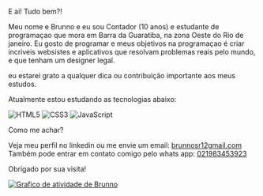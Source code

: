   E ai! Tudo bem?!

Meu nome e Brunno e eu sou Contador (10 anos) e estudante de programaçao que mora em Barra da Guaratiba, na zona Oeste do Rio de janeiro.
Eu gosto de programar e meus objetivos na programaçao é criar incriveis websistes e aplicativos que resolvam problemas reais pelo mundo, e que tenham um designer legal.

eu estarei grato  a qualquer dica ou contribuição importante aos meus estudos.

Atualmente estou estudando as tecnologias abaixo:

![HTML5](https://img.shields.io/badge/-HTML5-E34F26?style=flat&labelColor=E34F26&logo=html5&logoColor=ffffff)
![CSS3](https://img.shields.io/badge/-CSS3-1572B6?style=flat&labelColor=1572B6&logo=css3&logoColor=ffffff)
![JavaScript](https://img.shields.io/badge/-JavaScript-F7DF1E?style=flat&labelColor=F7DF1E&logo=javascript&logoColor=000000)


Como me achar?

Veja meu perfil no linkedin ou me envie um email: <a href="mailto:brunnosr12gmail.com" target="_blank">brunnosr12gmail.com</a><br>
Também pode entrar em contato comigo pelo whats app: [021983453923](https://wa.me/5521983453923)

Obrigado por sua visita!

[![Grafico de atividade de Brunno](https://github-readme-activity-graph.vercel.app/graph?username=Brunnosr12&theme=github-compact)](https://github.com/Brunnosr12)
